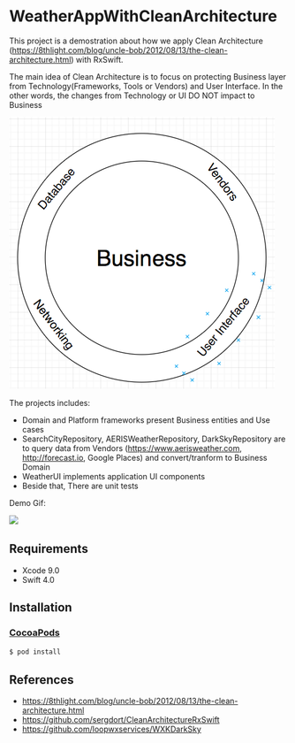 # WeatherAppWithCleanArchitecture
This project is a demostration about how we apply Clean Architecture (https://8thlight.com/blog/uncle-bob/2012/08/13/the-clean-architecture.html) with RxSwift.

The main idea of Clean Architecture is to focus on protecting Business layer from Technology(Frameworks, Tools or Vendors) and User Interface. In the other words, the changes from Technology or UI DO NOT impact to Business

![](Screenshots/DesignCircle.png)

The projects includes:
  + Domain and Platform frameworks present Business entities and Use cases
  + SearchCityRepository, AERISWeatherRepository, DarkSkyRepository are to query data from Vendors (https://www.aerisweather.com, http://forecast.io, Google Places) and convert/tranform to Business Domain
  + WeatherUI implements application UI components
  + Beside that, There are unit tests
  
  Demo Gif:
  
  ![](Screenshots/demo.gif)
  
## Requirements
* Xcode 9.0
* Swift 4.0
## Installation

### [CocoaPods](https://guides.cocoapods.org/using/using-cocoapods.html)

```bash
$ pod install
```

## References
* https://8thlight.com/blog/uncle-bob/2012/08/13/the-clean-architecture.html
* https://github.com/sergdort/CleanArchitectureRxSwift
* https://github.com/loopwxservices/WXKDarkSky

